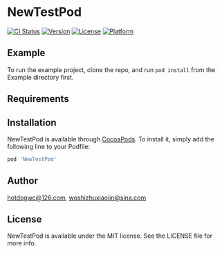 # NewTestPod

[![CI Status](https://img.shields.io/travis/hotdogwc@126.com/NewTestPod.svg?style=flat)](https://travis-ci.org/hotdogwc@126.com/NewTestPod)
[![Version](https://img.shields.io/cocoapods/v/NewTestPod.svg?style=flat)](https://cocoapods.org/pods/NewTestPod)
[![License](https://img.shields.io/cocoapods/l/NewTestPod.svg?style=flat)](https://cocoapods.org/pods/NewTestPod)
[![Platform](https://img.shields.io/cocoapods/p/NewTestPod.svg?style=flat)](https://cocoapods.org/pods/NewTestPod)

## Example

To run the example project, clone the repo, and run `pod install` from the Example directory first.

## Requirements

## Installation

NewTestPod is available through [CocoaPods](https://cocoapods.org). To install
it, simply add the following line to your Podfile:

```ruby
pod 'NewTestPod'
```

## Author

hotdogwc@126.com, woshizhuxiaojin@sina.com

## License

NewTestPod is available under the MIT license. See the LICENSE file for more info.
